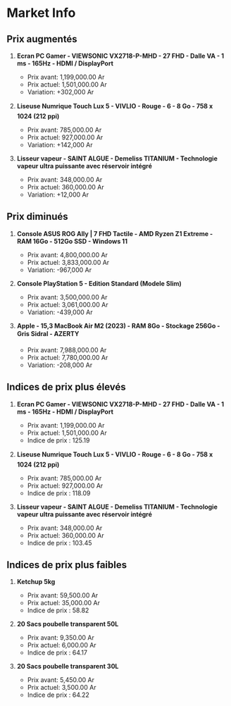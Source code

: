 # Market Info

## Prix augmentés

1. **Ecran PC Gamer - VIEWSONIC VX2718-P-MHD - 27 FHD - Dalle VA - 1 ms - 165Hz - HDMI / DisplayPort**
   - Prix avant: 1,199,000.00 Ar
   - Prix actuel: 1,501,000.00 Ar
   - Variation: +302,000 Ar

2. **Liseuse Numrique Touch Lux 5 - VIVLIO - Rouge - 6 - 8 Go - 758 x 1024 (212 ppi)**
   - Prix avant: 785,000.00 Ar
   - Prix actuel: 927,000.00 Ar
   - Variation: +142,000 Ar

3. **Lisseur vapeur - SAINT ALGUE - Demeliss TITANIUM - Technologie vapeur ultra puissante avec réservoir intégré**
   - Prix avant: 348,000.00 Ar
   - Prix actuel: 360,000.00 Ar
   - Variation: +12,000 Ar

## Prix diminués

1. **Console ASUS ROG Ally | 7 FHD Tactile - AMD Ryzen Z1 Extreme - RAM 16Go - 512Go SSD - Windows 11**
   - Prix avant: 4,800,000.00 Ar
   - Prix actuel: 3,833,000.00 Ar
   - Variation: -967,000 Ar

2. **Console PlayStation 5 - Edition Standard (Modele Slim)**
   - Prix avant: 3,500,000.00 Ar
   - Prix actuel: 3,061,000.00 Ar
   - Variation: -439,000 Ar

3. **Apple - 15,3 MacBook Air M2 (2023) - RAM 8Go - Stockage 256Go - Gris Sidral - AZERTY**
   - Prix avant: 7,988,000.00 Ar
   - Prix actuel: 7,780,000.00 Ar
   - Variation: -208,000 Ar

## Indices de prix plus élevés

1. **Ecran PC Gamer - VIEWSONIC VX2718-P-MHD - 27 FHD - Dalle VA - 1 ms - 165Hz - HDMI / DisplayPort**
   - Prix avant: 1,199,000.00 Ar
   - Prix actuel: 1,501,000.00 Ar
   - Indice de prix : 125.19

2. **Liseuse Numrique Touch Lux 5 - VIVLIO - Rouge - 6 - 8 Go - 758 x 1024 (212 ppi)**
   - Prix avant: 785,000.00 Ar
   - Prix actuel: 927,000.00 Ar
   - Indice de prix : 118.09

3. **Lisseur vapeur - SAINT ALGUE - Demeliss TITANIUM - Technologie vapeur ultra puissante avec réservoir intégré**
   - Prix avant: 348,000.00 Ar
   - Prix actuel: 360,000.00 Ar
   - Indice de prix : 103.45

## Indices de prix plus faibles

1. **Ketchup 5kg**
   - Prix avant: 59,500.00 Ar
   - Prix actuel: 35,000.00 Ar
   - Indice de prix : 58.82

2. **20 Sacs poubelle transparent 50L**
   - Prix avant: 9,350.00 Ar
   - Prix actuel: 6,000.00 Ar
   - Indice de prix : 64.17

3. **20 Sacs poubelle transparent 30L**
   - Prix avant: 5,450.00 Ar
   - Prix actuel: 3,500.00 Ar
   - Indice de prix : 64.22

